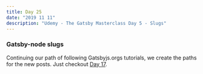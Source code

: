 ```yaml
---
title: Day 25
date: "2019 11 11"
description: "Udemy - The Gatsby Masterclass Day 5 - Slugs"
---
```


### Gatsby-node slugs
Continuing our path of following Gatsbyjs.orgs tutorials, we create the paths for the new posts. Just checkout [Day 17](/day17).

<!-- But to give an another overiew, since we're already here. We once again find ourselves in the `gatsby-node.js` file. I'll be using Day 17 as a reference, since the Udemy course is "paid content" and so on..

Lets start at the beginning, again.

We'll need to import things, like always.

First off, we'll need to set a var for our path plugin. <code>const path = require(`path\`)</code>

We'll also need to requite the gatsby-source-filesystem plugin we have. Same story, const that out.

<code>const { createFilePath } = require(`gatsby-source-filesystem`)</code>


![gatsby nodejs imports](/Day26-GatsbyNodejs.png)

Lets try and start unpacking this next exports function. What is this `onCreateNode` thing anyway? Good question, lets start digging => to the docs! [OnCreateNode](https://www.gatsbyjs.org/docs/node-apis/#createNode) and we get "Create a new node". Useful, but not terribly descriptive for those of us who might be lacking a little on the React side of knowledge gathering. If we scroll up to the top of the Actions page, we'll get a much more interesting block of text. 

`Gatsby uses Redux internally to manage state. When you implement a Gatsby API, you are passed a collection of actions (equivalent to boundActionCreators in redux) which you can use to manipulate state on your site.`

Oksay, so we have boundActionCreators as a collection of actions. I'm not sure about you, but I'm okay not digging into just what exactly boundActionCreators are today, but at least we know the basis of where Gatsby actions come from, and some of what they can do, per our scrolling on the actions page. Back to the `onCreateNode` bit. -->
